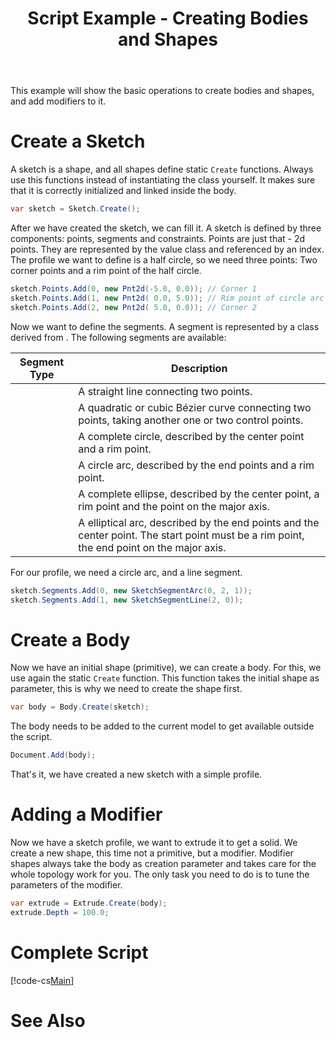 ﻿---
uid: cb7fcf59-b5d0-42c4-938e-e8cdbe3edd05
title: Script Example - Creating Bodies and Shapes
---
This example will show the basic operations to create bodies and shapes, and add modifiers to it.

# Create a Sketch
A sketch is a shape, and all shapes define static `Create` functions. Always use this functions instead of instantiating the class yourself. It makes sure that it is correctly initialized and linked inside the body.

```cs
var sketch = Sketch.Create();
```

After we have created the sketch, we can fill it. A sketch is defined by three components: points, segments and constraints. Points are just that - 2d points. They are represented by the value class [](Macad.Occt.Pnt2d) and referenced by an index. The profile we want to define is a half circle, so we need three points: Two corner points and a rim point of the half circle.

```cs
sketch.Points.Add(0, new Pnt2d(-5.0, 0.0)); // Corner 1
sketch.Points.Add(1, new Pnt2d( 0.0, 5.0)); // Rim point of circle arc
sketch.Points.Add(2, new Pnt2d( 5.0, 0.0)); // Corner 2
```

Now we want to define the segments. A segment is represented by a class derived from [](Macad.Core.Shapes.SketchSegment). The following segments are available:

Segment Type | Description
-------------|-----------
[](Macad.Core.Shapes.SketchSegmentLine) | A straight line connecting two points.
[](Macad.Core.Shapes.SketchSegmentBezier) | A quadratic or cubic Bézier curve connecting two points, taking another one or two control points.
[](Macad.Core.Shapes.SketchSegmentCircle) | A complete circle, described by the center point and a rim point.
[](Macad.Core.Shapes.SketchSegmentArc) | A circle arc, described by the end points and a rim point.
[](Macad.Core.Shapes.SketchSegmentEllipse) | A complete ellipse, described by the center point, a rim point and the point on the major axis.
[](Macad.Core.Shapes.SketchSegmentEllipticalArc) | A elliptical arc, described by the end points and the center point. The start point must be a rim point, the end point on the major axis.

For our profile, we need a circle arc, and a line segment.

```cs
sketch.Segments.Add(0, new SketchSegmentArc(0, 2, 1));
sketch.Segments.Add(1, new SketchSegmentLine(2, 0));
```

# Create a Body
Now we have an initial shape (primitive), we can create a body. For this, we use again the static `Create` function. This function takes the initial shape as parameter, this is why we need to create the shape first.

```cs
var body = Body.Create(sketch);
```

The body needs to be added to the current model to get available outside the script.

```cs
Document.Add(body);
```

That's it, we have created a new sketch with a simple profile.

# Adding a Modifier
Now we have a sketch profile, we want to extrude it to get a solid. We create a new shape, this time not a primitive, but a modifier. Modifier shapes always take the body as creation parameter and takes care for the whole topology work for you. The only task you need to do is to tune the parameters of the modifier.

```cs
var extrude = Extrude.Create(body);
extrude.Depth = 100.0;
```

# Complete Script
[!code-cs[Main](Samples/CreateProfile.csx)]

# See Also
[](xref:dbef1051-1ced-4b54-89a5-64c02de1722d)
